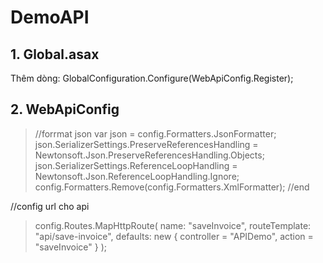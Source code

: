 # DemoAPI

## 1. Global.asax
Thêm dòng:  GlobalConfiguration.Configure(WebApiConfig.Register);


## 2. WebApiConfig

>//forrmat json
>            var json = config.Formatters.JsonFormatter;
>            json.SerializerSettings.PreserveReferencesHandling = Newtonsoft.Json.PreserveReferencesHandling.Objects;
>            json.SerializerSettings.ReferenceLoopHandling
>                        = Newtonsoft.Json.ReferenceLoopHandling.Ignore;
>            config.Formatters.Remove(config.Formatters.XmlFormatter);
>//end

//config url cho api
>config.Routes.MapHttpRoute(
>      name: "saveInvoice",
>      routeTemplate: "api/save-invoice",
>      defaults: new { controller = "APIDemo", action = "saveInvoice" }
>);
